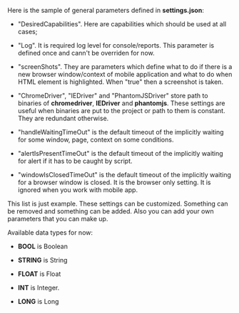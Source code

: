 Here is the sample of general parameters defined in **settings.json**:

- "DesiredCapabilities". Here are capabilities which should be used at all cases;

- "Log". It is required log level for console/reports. This parameter is defined once and cann't be overriden for now.

- "screenShots". They are parameters which define what to do if there is a new browser window/context of mobile application and 
what to do when HTML element is highlighted. When "true" then a screenshot is taken.

- "ChromeDriver", "IEDriver" and "PhantomJSDriver" store path to binaries of **chromedriver**, **IEDriver** and **phantomjs**. These settings are useful when binaries are put to the project or path to them is constant. They are redundant otherwise.

-  "handleWaitingTimeOut" is the default timeout of the implicitly waiting for some window, page, context on some conditions. 

- "alertIsPresentTimeOut" is the default timeout of the implicitly waiting for alert if it has to be caught by script.

- "windowIsClosedTimeOut" is the default timeout of the implicitly waiting for a browser window is closed. It is the browser only setting. It is ignored when you work with mobile app.

This list is just example. These settings can be customized. Something can be removed and something can be added. Also you can add your own parameters that you can make up.

Available data types for now:

- **BOOL** is Boolean

- **STRING** is String

- **FLOAT** is Float

- **INT** is Integer.

- **LONG** is Long

 
